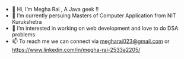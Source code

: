 - 👋 Hi, I’m Megha Rai , A Java geek !!
- 🌱 I’m currently persuing Masters of Computer Application from NIT Kurukshetra
- 👀 I’m interested in working on web development and love to do DSA problems
- 📫 To reach me we can connect via megharai023@gmail.com or https://www.linkedin.com/in/megha-rai-2533a2205/ 

